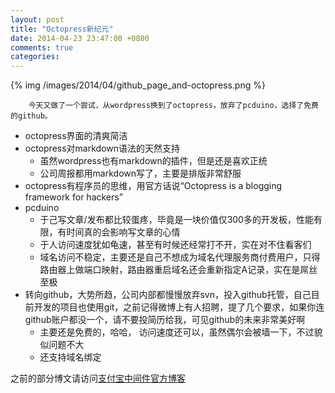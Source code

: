 ```yaml
---
layout: post
title: "Octopress新纪元"
date: 2014-04-23 23:47:00 +0800
comments: true
categories: 
---
```

{% img /images/2014/04/github_page_and-octopress.png %}

		今天又做了一个尝试，从wordpress换到了octopress，放弃了pcduino，选择了免费的github。

* octopress界面的清爽简洁
* octopress对markdown语法的天然支持
	* 虽然wordpress也有markdown的插件，但是还是喜欢正统
	* 公司周报都用markdown写了，主要是排版非常舒服
* octopress有程序员的思维，用官方话说“Octopress is a blogging framework for hackers”
* pcduino
	* 于己写文章/发布都比较蛋疼，毕竟是一块价值仅300多的开发板，性能有限，有时间真的会影响写文章的心情
	* 于人访问速度犹如龟速，甚至有时候还经常打不开，实在对不住看客们
	* 域名访问不稳定，主要还是自己不想成为域名代理服务商付费用户，只得路由器上做端口映射，路由器重启域名还会重新指定A记录，实在是屌丝至极
* 转向github，大势所趋，公司内部都慢慢放弃svn，投入github托管，自己目前开发的项目也使用git，之前记得微博上有人招聘，提了几个要求，如果你连github账户都没一个，请不要投简历给我，可见github的未来非常美好啊
	* 主要还是免费的，哈哈， 访问速度还可以，虽然偶尔会被墙一下，不过貌似问题不大
	* 还支持域名绑定
	
之前的部分博文请访问[支付宝中间件官方博客](http://alipaymiddleware.com/)	
	   
	   